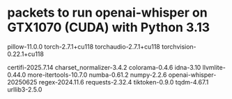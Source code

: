 # packets to run openai-whisper on GTX1070 (CUDA) with Python 3.13

pillow-11.0.0 torch-2.7.1+cu118 torchaudio-2.7.1+cu118 torchvision-0.22.1+cu118

certifi-2025.7.14 charset_normalizer-3.4.2 colorama-0.4.6 idna-3.10 llvmlite-0.44.0 more-itertools-10.7.0 numba-0.61.2 numpy-2.2.6 openai-whisper-20250625 regex-2024.11.6 requests-2.32.4 tiktoken-0.9.0 tqdm-4.67.1 urllib3-2.5.0